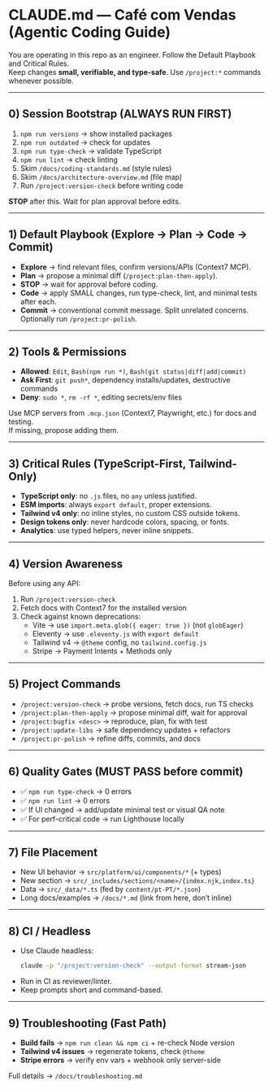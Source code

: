 # CLAUDE.md — Café com Vendas (Agentic Coding Guide)

You are operating in this repo as an engineer. Follow the Default Playbook and Critical Rules.  
Keep changes **small, verifiable, and type-safe**. Use `/project:*` commands whenever possible.

---

## 0) Session Bootstrap (ALWAYS RUN FIRST)

1. `npm run versions` → show installed packages  
2. `npm run outdated` → check for updates  
3. `npm run type-check` → validate TypeScript  
4. `npm run lint` → check linting  
5. Skim `/docs/coding-standards.md` (style rules)  
6. Skim `/docs/architecture-overview.md` (file map)  
7. Run `/project:version-check` before writing code  

**STOP** after this. Wait for plan approval before edits.

---

## 1) Default Playbook (Explore → Plan → Code → Commit)

- **Explore** → find relevant files, confirm versions/APIs (Context7 MCP).  
- **Plan** → propose a minimal diff (`/project:plan-then-apply`).  
- **STOP** → wait for approval before coding.  
- **Code** → apply SMALL changes, run type-check, lint, and minimal tests after each.  
- **Commit** → conventional commit message. Split unrelated concerns. Optionally run `/project:pr-polish`.  

---

## 2) Tools & Permissions

- **Allowed**: `Edit`, `Bash(npm run *)`, `Bash(git status|diff|add|commit)`  
- **Ask First**: `git push*`, dependency installs/updates, destructive commands  
- **Deny**: `sudo *`, `rm -rf *`, editing secrets/env files  

Use MCP servers from `.mcp.json` (Context7, Playwright, etc.) for docs and testing.  
If missing, propose adding them.

---

## 3) Critical Rules (TypeScript-First, Tailwind-Only)

- **TypeScript only**: no `.js` files, no `any` unless justified.  
- **ESM imports**: always `export default`, proper extensions.  
- **Tailwind v4 only**: no inline styles, no custom CSS outside tokens.  
- **Design tokens only**: never hardcode colors, spacing, or fonts.  
- **Analytics**: use typed helpers, never inline snippets.  

---

## 4) Version Awareness

Before using any API:  
1. Run `/project:version-check`  
2. Fetch docs with Context7 for the installed version  
3. Check against known deprecations:  
   - Vite → use `import.meta.glob({ eager: true })` (not `globEager`)  
   - Eleventy → use `.eleventy.js` with `export default`  
   - Tailwind v4 → `@theme` config, no `tailwind.config.js`  
   - Stripe → Payment Intents + Methods only  

---

## 5) Project Commands

- `/project:version-check` → probe versions, fetch docs, run TS checks  
- `/project:plan-then-apply` → propose minimal diff, wait for approval  
- `/project:bugfix <desc>` → reproduce, plan, fix with test  
- `/project:update-libs` → safe dependency updates + refactors  
- `/project:pr-polish` → refine diffs, commits, and docs  

---

## 6) Quality Gates (MUST PASS before commit)

- ✅ `npm run type-check` → 0 errors  
- ✅ `npm run lint` → 0 errors  
- ✅ If UI changed → add/update minimal test or visual QA note  
- ✅ For perf-critical code → run Lighthouse locally  

---

## 7) File Placement

- New UI behavior → `src/platform/ui/components/*` (+ types)  
- New section → `src/_includes/sections/<name>/{index.njk,index.ts}`  
- Data → `src/_data/*.ts` (fed by `content/pt-PT/*.json`)  
- Long docs/examples → `/docs/*.md` (link from here, don’t inline)  

---

## 8) CI / Headless

- Use Claude headless:
  ```bash
  claude -p "/project:version-check" --output-format stream-json
  ```
- Run in CI as reviewer/linter.
- Keep prompts short and command-based.

---

## 9) Troubleshooting (Fast Path)

- **Build fails** → `npm run clean && npm ci` + re-check Node version
- **Tailwind v4 issues** → regenerate tokens, check `@theme`
- **Stripe errors** → verify env vars + webhook only server-side

Full details → `/docs/troubleshooting.md`